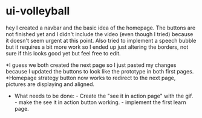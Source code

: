 # ui-volleyball

hey I created a navbar and the basic idea of the homepage. The buttons are not finished yet and I didn't include the video (even though I tried) because it doesn't seem urgent at this point. Also tried to implement a speech bubble but it requires a bit more work so I ended up just altering the borders, not sure if this looks good yet but feel free to edit. 


*I guess we both created the next page so I just pasted my changes because I updated the buttons to look like the prototype in both first pages. 
*Homepage strategy button now works to redirect to the next page, pictures are displaying and aligned. 
* What needs to be done: - Create the "see it in action page" with the gif. - make the see it in action button working. - implement the first learn page. 
